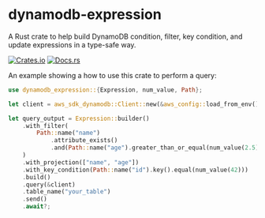 # dynamodb-expression

A Rust crate to help build DynamoDB condition, filter, key condition, and update
expressions in a type-safe way.

[![Crates.io](https://img.shields.io/crates/v/dynamodb-expression.svg)](https://crates.io/crates/dynamodb-expression)
[![Docs.rs](https://docs.rs/dynamodb-expression/badge.svg)](https://docs.rs/dynamodb-expression/)

An example showing a how to use this crate to perform a query:

```rust
use dynamodb_expression::{Expression, num_value, Path};

let client = aws_sdk_dynamodb::Client::new(&aws_config::load_from_env().await);

let query_output = Expression::builder()
    .with_filter(
        Path::name("name")
            .attribute_exists()
            .and(Path::name("age").greater_than_or_equal(num_value(2.5))),
    )
    .with_projection(["name", "age"])
    .with_key_condition(Path::name("id").key().equal(num_value(42)))
    .build()
    .query(&client)
    .table_name("your_table")
    .send()
    .await?;
```
